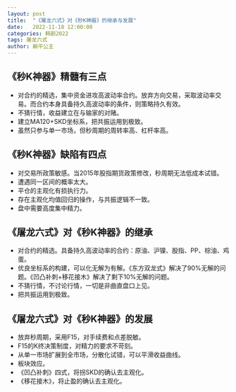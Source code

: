 ```yaml
---
layout: post
title:  "《屠龙六式》对《秒K神器》的继承与发展"
date:   2022-11-18 12:00:00
categories: 韩剧2022
tags: 屠龙六式
author: 躺平公主
---
```


## 《秒K神器》精髓有三点
* 对合约的精选，集中资金进攻高波动率合约。放弃方向交易，采取波动率交易。而合约本身具备持久高波动率的条件，则策略持久有效。
* 不猜行情，收益建立在与输家的对赌。
* 建立MA120+SKD坐标系，把共振运用到极致。
* 虽然只参与单一市场，但秒周期的周转率高、杠杆率高。

## 《秒K神器》缺陷有四点
* 对交易所政策敏感。当2015年股指期货政策修改，秒周期无法低成本试错。
* 遭遇同一区间的概率太大。
* 平仓的主观化有损执行力。
* 存在主观化均值回归的操作，与共振逻辑不一致。
* 盘中需要高度集中精力。

## 《屠龙六式》对《秒K神器》的继承
* 对合约的精选。具备持久高波动率的合约：原油、沪镍、股指、PP、棕油、鸡蛋。
* 优良坐标系的构建，可以化无解为有解。《东方双龙式》解决了90%无解的问题。《凹凸补刺+移花接木》解决了剩下10%无解的问题。
* 不猜行情，不讨论行情，一切是非曲直盘口上见。
* 把共振运用到极致。

## 《屠龙六式》对《秒K神器》的发展
* 放弃秒周期，采用F15，对手续费和点差脱敏。
* F15的K终决策制度，对精力的要求不苛刻。
* 从单一市场扩展到全市场，分散化试错，可以平滑收益曲线。
* 板块效应。
* 《凹凸补刺》四式，将拐SKD的确认去主观化。
* 《移花接木》，将止盈的确认去主观化。
